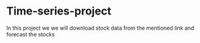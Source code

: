# Time-series-project
In this project we we will download stock data from the mentioned link and forecast the stocks
